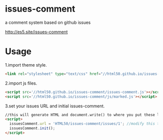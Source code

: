 # issues-comment
a comment system based on github issues

http://es5.site/issues-comment



# Usage

1.import theme style.
```html
<link rel="stylesheet" type="text/css" href="//html50.github.io/issues-comment/theme.css">   
```
2.import js files.
```html
<script src='//html50.github.io/issues-comment/issues-comment.js'></script>  //core file
<script src='//html50.github.io/issues-comment/js/marked.js'></script>  //render Markdown
```

3.set your issues URL and initial issues-comment.
```html
//this will generate HTML and document.write() to where you put these lines at 	
<script>
  issuesComment.url = 'HTML50/issues-comment/issues/1'; //modify this to ':your_ID/:your_repo/issues/:number'
  issuesComment.init();
</script>
```

